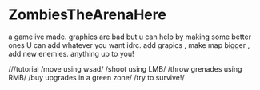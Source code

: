 # ZombiesTheArenaHere
a game ive made. graphics are bad but u can help by making some better ones
U can add whatever you want idrc. add grapics , make map bigger , add new enemies. anything up to you!







///tutorial
/move using wsad/
/shoot using LMB/
/throw grenades using RMB/
/buy upgrades in a green zone/
/try to survive!/
